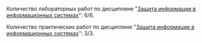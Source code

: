 Количество лабораторных работ по дисциплине "[Защита информации в информационных системах](https://github.com/oooNAKooo/BSUIR/edit/main/7%20sem/ZIvIS/LR)": 6/6.

Количество практических работ по дисциплине "[Защита информации в информационных системах](https://github.com/oooNAKooo/BSUIR/edit/main/7%20sem/ZIvIS/PZ)": 3/3.
